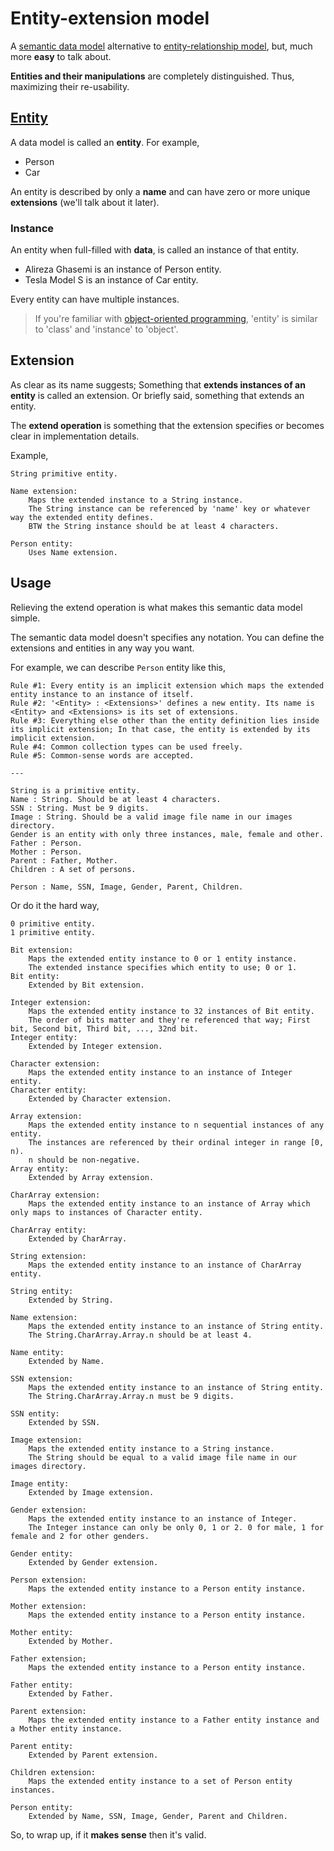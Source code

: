 # Entity-extension model

A [semantic data model](https://en.wikipedia.org/wiki/Semantic_data_model) alternative to [entity-relationship model](https://en.wikipedia.org/wiki/Entity%E2%80%93relationship_model), but, much more **easy** to talk about.

**Entities and their manipulations** are completely distinguished. Thus, maximizing their re-usability.

## [Entity](https://www.lexico.com/definition/entity)

A data model is called an **entity**. For example,

- Person
- Car

An entity is described by only a **name** and can have zero or more unique **extensions** (we'll talk about it later).

### Instance

An entity when full-filled with **data**, is called an instance of that entity.

- Alireza Ghasemi is an instance of Person entity.
- Tesla Model S is an instance of Car entity.

Every entity can have multiple instances.

> If you're familiar with [object-oriented programming](https://en.wikipedia.org/wiki/Object-oriented_programming), 'entity' is similar to 'class' and 'instance' to 'object'.

## Extension

As clear as its name suggests; Something that **extends instances of an entity** is called an extension. Or briefly said, something that extends an entity.

The **extend operation** is something that the extension specifies or becomes clear in implementation details.

Example,

```
String primitive entity.

Name extension:
	Maps the extended instance to a String instance.
	The String instance can be referenced by 'name' key or whatever way the extended entity defines.
	BTW the String instance should be at least 4 characters.

Person entity:
	Uses Name extension.
```

## Usage

Relieving the extend operation is what makes this semantic data model simple.

The semantic data model doesn't specifies any notation. You can define the extensions and entities in any way you want.

For example, we can describe `Person` entity like this,

```
Rule #1: Every entity is an implicit extension which maps the extended entity instance to an instance of itself.
Rule #2: '<Entity> : <Extensions>' defines a new entity. Its name is <Entity> and <Extensions> is its set of extensions.
Rule #3: Everything else other than the entity definition lies inside its implicit extension; In that case, the entity is extended by its implicit extension.
Rule #4: Common collection types can be used freely.
Rule #5: Common-sense words are accepted.

---

String is a primitive entity.
Name : String. Should be at least 4 characters.
SSN : String. Must be 9 digits.
Image : String. Should be a valid image file name in our images directory.
Gender is an entity with only three instances, male, female and other.
Father : Person.
Mother : Person.
Parent : Father, Mother.
Children : A set of persons.

Person : Name, SSN, Image, Gender, Parent, Children.
```

Or do it the hard way,

```
0 primitive entity.
1 primitive entity.

Bit extension:
	Maps the extended entity instance to 0 or 1 entity instance.
	The extended instance specifies which entity to use; 0 or 1.
Bit entity:
	Extended by Bit extension.

Integer extension:
	Maps the extended entity instance to 32 instances of Bit entity.
	The order of bits matter and they're referenced that way; First bit, Second bit, Third bit, ..., 32nd bit.
Integer entity:
	Extended by Integer extension.

Character extension:
	Maps the extended entity instance to an instance of Integer entity.
Character entity:
	Extended by Character extension.

Array extension:
	Maps the extended entity instance to n sequential instances of any entity.
	The instances are referenced by their ordinal integer in range [0, n).
	n should be non-negative.
Array entity:
	Extended by Array extension.

CharArray extension:
	Maps the extended entity instance to an instance of Array which only maps to instances of Character entity.

CharArray entity:
	Extended by CharArray.

String extension:
	Maps the extended entity instance to an instance of CharArray entity.

String entity:
	Extended by String.

Name extension:
	Maps the extended entity instance to an instance of String entity.
	The String.CharArray.Array.n should be at least 4.

Name entity:
	Extended by Name.

SSN extension:
	Maps the extended entity instance to an instance of String entity.
	The String.CharArray.Array.n must be 9 digits.

SSN entity:
	Extended by SSN.

Image extension:
	Maps the extended entity instance to a String instance.
	The String should be equal to a valid image file name in our images directory.

Image entity:
	Extended by Image extension.

Gender extension:
	Maps the extended entity instance to an instance of Integer.
	The Integer instance can only be only 0, 1 or 2. 0 for male, 1 for female and 2 for other genders.

Gender entity:
	Extended by Gender extension.

Person extension:
	Maps the extended entity instance to a Person entity instance.

Mother extension:
	Maps the extended entity instance to a Person entity instance.

Mother entity:
	Extended by Mother.

Father extension;
	Maps the extended entity instance to a Person entity instance.

Father entity:
	Extended by Father.

Parent extension:
	Maps the extended entity instance to a Father entity instance and a Mother entity instance.

Parent entity:
	Extended by Parent extension.

Children extension:
	Maps the extended entity instance to a set of Person entity instances.

Person entity:
	Extended by Name, SSN, Image, Gender, Parent and Children.
```

So, to wrap up, if it **makes sense** then it's valid.